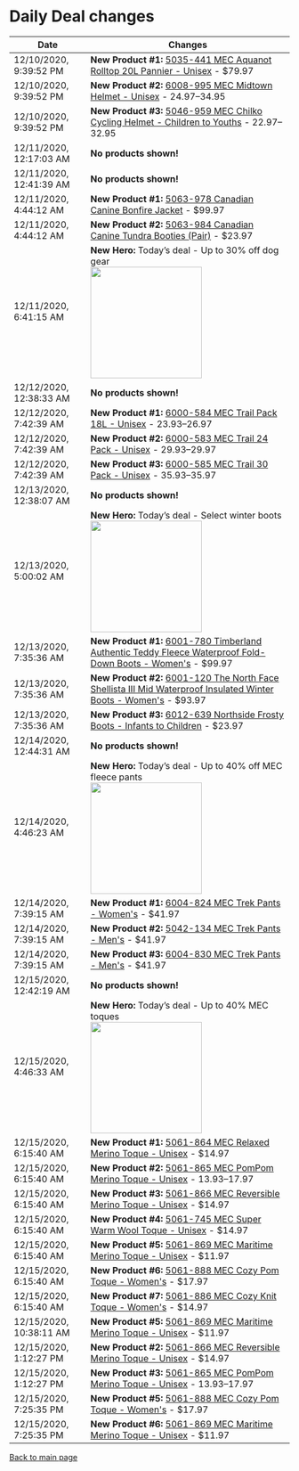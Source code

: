 # Daily Deal changes

| Date | Changes |
| --- | --- |
| 12/10/2020, 9:39:52 PM | **New Product #1:** [5035-441 MEC Aquanot Rolltop 20L Pannier - Unisex](/en/product/5035-441/Aquanot-Rolltop-20L-Pannier?colour=BK000) - $79.97 |
| 12/10/2020, 9:39:52 PM | **New Product #2:** [6008-995 MEC Midtown Helmet - Unisex](/en/product/6008-995/Midtown-Helmet?colour=DNV01) - $24.97–$34.95 |
| 12/10/2020, 9:39:52 PM | **New Product #3:** [5046-959 MEC Chilko Cycling Helmet - Children to Youths](/en/product/5046-959/Chilko-Cycling-Helmet?colour=BK000) - $22.97–$32.95 |
| 12/11/2020, 12:17:03 AM | **No products shown!** |
| 12/11/2020, 12:41:39 AM | **No products shown!** |
| 12/11/2020, 4:44:12 AM | **New Product #1:** [5063-978 Canadian Canine Bonfire Jacket](/en/product/5063-978/Bonfire-Jacket?colour=FRE17) - $99.97 |
| 12/11/2020, 4:44:12 AM | **New Product #2:** [5063-984 Canadian Canine Tundra Booties (Pair)](/en/product/5063-984/Tundra-Booties-%28Pair%29?colour=TIG01) - $23.97 |
| 12/11/2020, 6:41:15 AM | **New Hero:** Today’s deal - Up to 30% off dog gear <br /><img src='https://mec.imgix.net/medias/sys_master/images/images/h0e/h79/9153011286046/20-058-WildWeeks-web-D47-PLP-DailyDeals-5x2-Nov27-EN.jpg?w=800&h=800&auto=format&q=60' width='200' /> |
| 12/12/2020, 12:38:33 AM | **No products shown!** |
| 12/12/2020, 7:42:39 AM | **New Product #1:** [6000-584 MEC Trail Pack 18L - Unisex](/en/product/6000-584/Trail-Pack-18L?colour=AZR00) - $23.93–$26.97 |
| 12/12/2020, 7:42:39 AM | **New Product #2:** [6000-583 MEC Trail 24 Pack - Unisex](/en/product/6000-583/Trail-24-Pack?colour=PPL56) - $29.93–$29.97 |
| 12/12/2020, 7:42:39 AM | **New Product #3:** [6000-585 MEC Trail 30 Pack - Unisex](/en/product/6000-585/Trail-30-Pack?colour=PPL56) - $35.93–$35.97 |
| 12/13/2020, 12:38:07 AM | **No products shown!** |
| 12/13/2020, 5:00:02 AM | **New Hero:** Today’s deal - Select winter boots <br /><img src='https://mec.imgix.net/medias/sys_master/images/images/h0e/h79/9153011286046/20-058-WildWeeks-web-D47-PLP-DailyDeals-5x2-Nov27-EN.jpg?w=800&h=800&auto=format&q=60' width='200' /> |
| 12/13/2020, 7:35:36 AM | **New Product #1:** [6001-780 Timberland Authentic Teddy Fleece Waterproof Fold-Down Boots - Women's](/en/product/6001-780/Authentics-Teddy-Fleece-Waterproof-Fold-Down?colour=LBR00) - $99.97 |
| 12/13/2020, 7:35:36 AM | **New Product #2:** [6001-120 The North Face Shellista III Mid Waterproof Insulated Winter Boots - Women's](/en/product/6001-120/Shellista-III-Mid-Waterproof-Insulated-Winter?colour=BK970) - $93.97 |
| 12/13/2020, 7:35:36 AM | **New Product #3:** [6012-639 Northside Frosty Boots - Infants to Children](/en/product/6012-639/Frosty-Boots?colour=ONX00) - $23.97 |
| 12/14/2020, 12:44:31 AM | **No products shown!** |
| 12/14/2020, 4:46:23 AM | **New Hero:** Today’s deal - Up to 40% off MEC fleece pants <br /><img src='https://mec.imgix.net/medias/sys_master/images/images/h0e/h79/9153011286046/20-058-WildWeeks-web-D47-PLP-DailyDeals-5x2-Nov27-EN.jpg?w=800&h=800&auto=format&q=60' width='200' /> |
| 12/14/2020, 7:39:15 AM | **New Product #1:** [6004-824 MEC Trek Pants - Women's](/en/product/6004-824/Trek-Pants?colour=PNE00) - $41.97 |
| 12/14/2020, 7:39:15 AM | **New Product #2:** [5042-134 MEC Trek Pants - Men's](/en/product/5042-134/Trek-Pants?colour=BK000) - $41.97 |
| 12/14/2020, 7:39:15 AM | **New Product #3:** [6004-830 MEC Trek Pants - Men's](/en/product/6004-830/Trek-Pants?colour=PNE00) - $41.97 |
| 12/15/2020, 12:42:19 AM | **No products shown!** |
| 12/15/2020, 4:46:33 AM | **New Hero:** Today’s deal - Up to 40% MEC toques <br /><img src='https://mec.imgix.net/medias/sys_master/images/images/h0e/h79/9153011286046/20-058-WildWeeks-web-D47-PLP-DailyDeals-5x2-Nov27-EN.jpg?w=800&h=800&auto=format&q=60' width='200' /> |
| 12/15/2020, 6:15:40 AM | **New Product #1:** [5061-864 MEC Relaxed Merino Toque - Unisex](/en/product/5061-864/Relaxed-Merino-Toque?colour=SSB04) - $14.97 |
| 12/15/2020, 6:15:40 AM | **New Product #2:** [5061-865 MEC PomPom Merino Toque - Unisex](/en/product/5061-865/PomPom-Merino-Toque?colour=GBH02) - $13.93–$17.97 |
| 12/15/2020, 6:15:40 AM | **New Product #3:** [5061-866 MEC Reversible Merino Toque - Unisex](/en/product/5061-866/Reversible-Merino-Toque?colour=ASF01) - $14.97 |
| 12/15/2020, 6:15:40 AM | **New Product #4:** [5061-745 MEC Super Warm Wool Toque - Unisex](/en/product/5061-745/Super-Warm-Wool-Toque?colour=PINE9) - $14.97 |
| 12/15/2020, 6:15:40 AM | **New Product #5:** [5061-869 MEC Maritime Merino Toque - Unisex](/en/product/5061-869/Maritime-Merino-Toque?colour=HGH01) - $11.97 |
| 12/15/2020, 6:15:40 AM | **New Product #6:** [5061-888 MEC Cozy Pom Toque - Women's](/en/product/5061-888/Cozy-Pom-Toque?colour=PHE19) - $17.97 |
| 12/15/2020, 6:15:40 AM | **New Product #7:** [5061-886 MEC Cozy Knit Toque - Women's](/en/product/5061-886/Cozy-Knit-Toque?colour=SQH01) - $14.97 |
| 12/15/2020, 10:38:11 AM | **New Product #5:** [5061-869 MEC Maritime Merino Toque - Unisex](/en/product/5061-869/Maritime-Merino-Toque?colour=BK000) - $11.97 |
| 12/15/2020, 1:12:27 PM | **New Product #2:** [5061-866 MEC Reversible Merino Toque - Unisex](/en/product/5061-866/Reversible-Merino-Toque?colour=ASF01) - $14.97 |
| 12/15/2020, 1:12:27 PM | **New Product #3:** [5061-865 MEC PomPom Merino Toque - Unisex](/en/product/5061-865/PomPom-Merino-Toque?colour=GBH02) - $13.93–$17.97 |
| 12/15/2020, 7:25:35 PM | **New Product #5:** [5061-888 MEC Cozy Pom Toque - Women's](/en/product/5061-888/Cozy-Pom-Toque?colour=PHE19) - $17.97 |
| 12/15/2020, 7:25:35 PM | **New Product #6:** [5061-869 MEC Maritime Merino Toque - Unisex](/en/product/5061-869/Maritime-Merino-Toque?colour=BK000) - $11.97 |

[Back to main page](index.md)